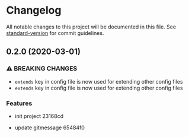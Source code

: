 # Changelog

All notable changes to this project will be documented in this file. See [standard-version](https://github.com/conventional-changelog/standard-version) for commit guidelines.

## 0.2.0 (2020-03-01)


### ⚠ BREAKING CHANGES

* `extends` key in config file is now used for extending other config files
* `extends` key in config file is now used for extending other config files

### Features

* init project 23168cd


* update gitmessage 65484f0
